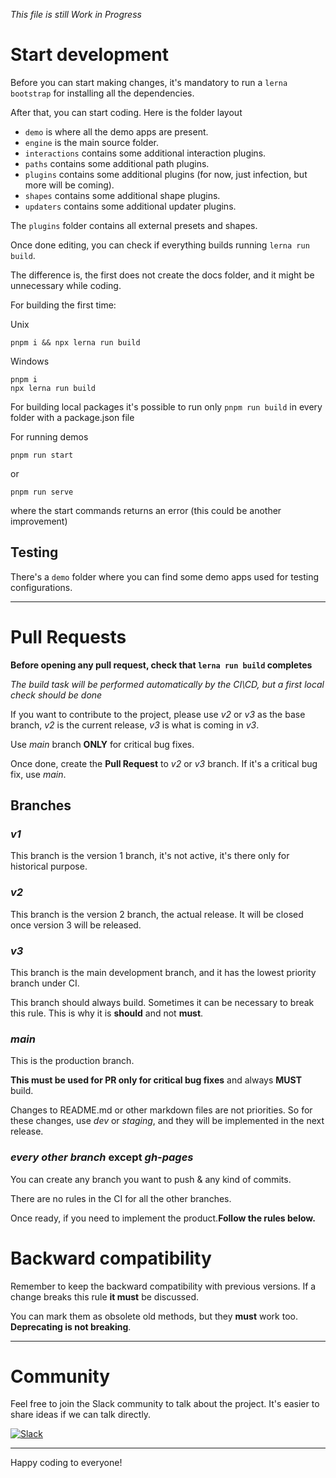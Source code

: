 *This file is still Work in Progress*

# Start development

Before you can start making changes, it's mandatory to run a `lerna bootstrap` for installing all the dependencies.

After that, you can start coding. Here is the folder layout

- `demo` is where all the demo apps are present.
- `engine` is the main source folder.
- `interactions` contains some additional interaction plugins.
- `paths` contains some additional path plugins.
- `plugins` contains some additional plugins (for now, just infection, but more will be coming).
- `shapes` contains some additional shape plugins.
- `updaters` contains some additional updater plugins.

The `plugins` folder contains all external presets and shapes.

Once done editing, you can check if everything builds running `lerna run build`.

The difference is, the first does not create the docs folder, and it might be unnecessary while coding.

For building the first time:

Unix

```shell
pnpm i && npx lerna run build
```

Windows

```shell
pnpm i
npx lerna run build
```

For building local packages it's possible to run only `pnpm run build` in every folder with a package.json file

For running demos

```shell
pnpm run start
```

or

```shell
pnpm run serve
```

where the start commands returns an error (this could be another improvement)

## Testing

There's a `demo` folder where you can find some demo apps used for testing configurations.

---

# Pull Requests

**Before opening any pull request, check that `lerna run build` completes**

*The build task will be performed automatically by the CI\CD, but a first local check should be done*

If you want to contribute to the project, please use *v2* or *v3* as the base branch, *v2* is the current release, *v3* is what is coming in *v3*.

Use *main* branch **ONLY** for critical bug fixes.

Once done, create the **Pull Request** to *v2* or *v3* branch. If it's a critical bug fix, use *main*.

## Branches

### *v1*

This branch is the version 1 branch, it's not active, it's there only for historical purpose.

### *v2*

This branch is the version 2 branch, the actual release. It will be closed once version 3 will be released.

### *v3*

This branch is the main development branch, and it has the lowest priority branch under CI.

This branch should always build. Sometimes it can be necessary to break this rule. This is why it is **should** and not **must**.

### *main*
This is the production branch.

**This must be used for PR only for critical bug fixes** and always **MUST** build.

Changes to README.md or other markdown files are not priorities. So for these changes, use *dev* or *staging*, and they will be implemented in the next release.

### *every other branch* except *gh-pages*
You can create any branch you want to push & any kind of commits.

There are no rules in the CI for all the other branches.

Once ready, if you need to implement the product.**Follow the rules below.**

# Backward compatibility

Remember to keep the backward compatibility with previous versions. If a change breaks this rule **it must** be discussed.

You can mark them as obsolete old methods, but they **must** work too. **Deprecating is not breaking**.

---

# Community

Feel free to join the Slack community to talk about the project. It's easier to share ideas if we can talk directly.

[![Slack](https://cdn.brandfolder.io/5H442O3W/as/pl546j-7le8zk-5guop3/Slack_RGB.auto?width=94&height=38)](https://join.slack.com/t/tsparticles/shared_invite/enQtOTcxNTQxNjQ4NzkxLWE2MTZhZWExMWRmOWI5MTMxNjczOGE1Yjk0MjViYjdkYTUzODM3OTc5MGQ5MjFlODc4MzE0N2Q1OWQxZDc1YzI)

---

Happy coding to everyone!
